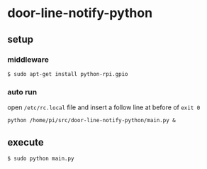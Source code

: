 # door-line-notify-python


## setup

### middleware

```
$ sudo apt-get install python-rpi.gpio
```

### auto run

open `/etc/rc.local` file and insert a follow line at before of `exit 0`

```text:/etc/rc.local
python /home/pi/src/door-line-notify-python/main.py &

```


## execute

```
$ sudo python main.py
```